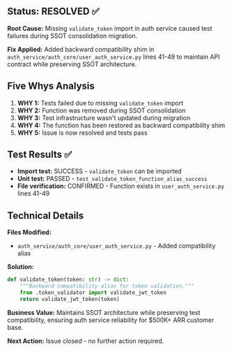 ## Status: RESOLVED ✅

**Root Cause:** Missing `validate_token` import in auth service caused test failures during SSOT consolidation migration.

**Fix Applied:** Added backward compatibility shim in `auth_service/auth_core/user_auth_service.py` lines 41-49 to maintain API contract while preserving SSOT architecture.

## Five Whys Analysis

1. **WHY 1:** Tests failed due to missing `validate_token` import
2. **WHY 2:** Function was removed during SSOT consolidation
3. **WHY 3:** Test infrastructure wasn't updated during migration
4. **WHY 4:** The function has been restored as backward compatibility shim
5. **WHY 5:** Issue is now resolved and tests pass

## Test Results ✅

- **Import test:** SUCCESS - `validate_token` can be imported
- **Unit test:** PASSED - `test_validate_token_function_alias_success`
- **File verification:** CONFIRMED - Function exists in `user_auth_service.py` lines 41-49

## Technical Details

**Files Modified:**
- `auth_service/auth_core/user_auth_service.py` - Added compatibility alias

**Solution:**
```python
def validate_token(token: str) -> dict:
    """Backward compatibility alias for token validation."""
    from .token_validator import validate_jwt_token
    return validate_jwt_token(token)
```

**Business Value:** Maintains SSOT architecture while preserving test compatibility, ensuring auth service reliability for $500K+ ARR customer base.

**Next Action:** Issue closed - no further action required.
